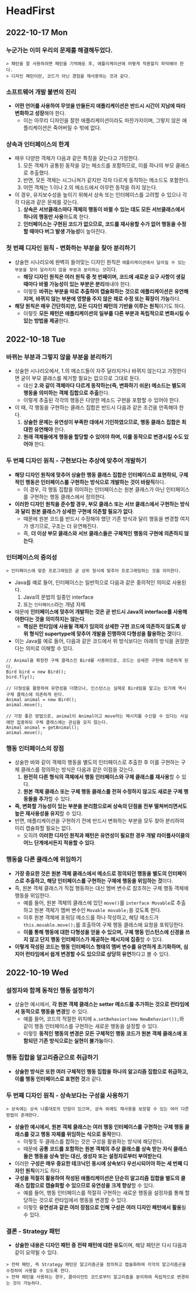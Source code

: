 # HeadFirst
## 2022-10-17 Mon

### 누군가는 이미 우리의 문제를 해결해두었다.
```
> 패턴을 잘 사용하려면 패턴을 기억해둔 후, 애플리케이션에 어떻게 적용할지 파악해야 한다.
> 디자인 패턴이란, 코드가 아닌 경험을 재사용하는 것과 같다.
```

### 소프트웨어 개발 불변의 진리
* **어떤 언어를 사용하여 무엇을 만들든지 애플리케이션은 반드시 시간이 지남에 따라 변화하고 성장**해야 한다.
  * 이는 아무리 디자인을 잘한 애플리케이션이라도 마찬가지이며, 그렇지 않은 애플리케이션은 죽어버릴 수 밖에 없다.

### 상속과 인터페이스의 한계
* 매우 다양한 객체가 다음과 같은 특징을 갖는다고 가정한다.
  1. 모든 객체가 공통된 동작을 갖는 메소드를 포함하므로, 이를 하나의 부모 클래스로 추출했다.
  2. 반면, 모든 객체는 시그니쳐가 같지만 각자 다르게 동작하는 메소드도 포함한다.
  3. 어떤 객체는 1.이나 2.의 메소드에서 아무런 동작을 하지 않는다.
* 이 경우, 유지보수성을 높이기 위해서 상속 또는 인터페이스를 고려할 수 있으나 각각 다음과 같은 문제를 갖는다.
  1. **상속은 서브클래스마다 객체의 행동이 바뀔 수 있는 데도 모든 서브클래스에서 하나의 행동만 사용**하도록 한다.
  2. **인터페이스는 구현된 코드가 없으므로, 코드를 재사용할 수가 없어 행동을 수정할 때마다 버그 발생 가능성**이 높아진다.

### 첫 번째 디자인 원칙 - 변화하는 부분을 찾아 분리하기
* 상술한 시나리오에 완벽히 들어맞는 디자인 원칙은 `애플리케이션에서 달라질 수 있는 부분을 찾아 달라지지 않을 부분과 분리하는 것`이다.
  * **해당 디자인 원칙은 여러 원칙 중 첫 번째이며, 코드에 새로운 요구 사항이 생길 때마다 바뀔 가능성이 있는 부분은 분리**해내야 한다.
  * 이렇듯 **바뀌는 부분을 따로 추출하여 캡슐화하는 것으로 애플리케이션은 유연해지며, 바뀌지 않는 부분에 영향을 주지 않은 채로 수정 또는 확장이 가능**하다.
* **해당 원칙은 매우 간단하지만, 모든 디자인 패턴의 기반을 이루는 원칙**이기도 하다.
  * 이렇듯 **모든 패턴은 애플리케이션의 일부를 다른 부분과 독립적으로 변화시킬 수 있는 방법을 제공**한다.

## 2022-10-18 Tue
### 바뀌는 부분과 그렇지 않을 부분을 분리하기
* 상술한 시나리오에서, 1.의 메소드들이 자주 달라지거나 바뀌지 않는다고 가정한다면 굳이 부모 클래스를 제거할 필요는 없으므로 그대로 둔다.
  * 대신 **2.와 같이 객체마다 다르게 동작하는(즉, 변화하기 쉬운) 메소드는 별도의 행동을 의미하는 객체 집합으로 추출**한다.
  * 이렇게 추출된 각각의 행동은 다양한 메소드 구현을 포함할 수 있어야 한다.
* 이 때, 각 행동을 구현하는 클래스 집합은 반드시 다음과 같은 조건을 만족해야 한다.
  1. **상술한 문제는 유연성이 부족한 데에서 기인하였으므로, 행동 클래스 집합은 최대한 유연해야** 한다.
  2. **원래 객체들에게 행동을 할당할 수 있어야 하며, 이를 동작으로 변경시킬 수도 있어야** 한다.

### 두 번째 디자인 원칙 - 구현보다는 추상에 맞추어 개발하기
* **해당 디자인 원칙에 맞추어 상술한 행동 클래스 집합은 인터페이스로 표현하되, 구체적인 행동은 인터페이스를 구현하는 방식으로 개발하는 것이 바람직**하다.
  * 이 경우, 각 행동 집합을 의미하는 인터페이스는 원본 클래스가 아닌 인터페이스를 구현하는 행동 클래스에서 정의한다.
* **이러한 디자인 원칙을 준수할 경우, 부모 클래스 또는 서브 클래스에서 구현하는 방식과 달리 원본 클래스가 상세한 구현에 의존할 필요가 없다**.
  * 때문에 원본 코드를 반드시 수정해야 했던 기존 방식과 달리 행동을 변경할 여지가 생기므로, 구조는 더 유연해진다.
  * 즉, **더 이상 부모 클래스와 서브 클래스들은 구체적인 행동의 구현에 의존하지 않는다**.

### 인터페이스의 중의성
```
> 인터페이스에 맞춘 프로그래밍은 곧 상위 형식에 맞추어 프로그래밍하는 것을 의미한다.
```
* Java를 예로 들어, 인터페이스는 일반적으로 다음과 같은 중의적인 의미로 사용된다.
  1. Java의 문법의 일종인 interface
  2. 또는 `인터페이스`라는 개념 자체
* 때문에 **인터페이스에 맞추어 개발하는 것은 곧 반드시 Java의 interface를 사용해야한다는 것을 의미하지는 않는다**.
  * **핵심은 런타임에 사용될 객체가 임의의 상세한 구현 코드에 의존하지 않도록 상위 형식인 supertype에 맞추어 개발을 진행하여 다형성을 활용하는 것**이다.
* 이는 Java를 예로 들어, 다음과 같은 코드에서 위 방식보다는 아래의 방식을 권장한다는 의미로 이해할 수 있다.
```
// Animal을 확장한 구체 클래스인 Bird를 사용하므로, 코드는 상세한 구현에 의존하게 된다.
Bird bird = new Bird();
bird.fly();

// 다형성을 활용하여 유연성을 더했으나, 인스턴스는 실제로 Bird임을 알고는 있기에 역시 구체 클래스에 의존하게 된다.
Animal animal = new Bird();
animal.move();

// 가장 좋은 방법으로, animal이 Animal이고 move라는 메시지를 수신할 수 있다는 사실에만 집중하되 구체 클래스에는 관심을 갖지 않는다.
Animal animal = getAnimal();
animal.move();
```

### 행동 인터페이스의 장점
* 상술한 바와 같이 객체의 행동을 별도의 인터페이스로 추출한 후 이를 구현하는 구체 클래스를 정의하는 방식은 다음과 같은 이점을 갖는다.
  1. **완전히 다른 형식의 객체에서 행동 인터페이스와 구체 클래스를 재사용**할 수 있다.
  2. **원본 객체 클래스 또는 구체 행동 클래스를 전혀 수정하지 않고도 새로운 구체 행동들을 추가**할 수 있다. 
* **즉, 변화할 가능성이 있는 부분을 분리함으로써 상속의 단점을 전부 떨쳐버리면서도 높은 재사용성을 유지**할 수 있다.
* 반면, 애플리케이션을 구현하기 전에 반드시 변화하는 부분을 모두 찾아 분리하여 미리 캡슐화할 필요는 없다.
  * 오히려 **이러한 디자인 원칙과 패턴은 유연성이 필요한 경우 개발 라이플사이클의 어느 단계에서든지 적용할 수 있다**.

### 행동을 다른 클래스에 위임하기
* **가장 중요한 것은 원본 객체 클래스에서 메소드로 정의되던 행동을 별도의 인터페이스로 추출하고, 해당 인터페이스를 구현하는 구체에 행동을 위임하는 것**이다.
* 즉, 원본 객체 클래스가 직접 행동하는 대신 멤버 변수로 참조하는 구체 행동 객체에 행동을 위임한다. 
  * 예를 들어, 원본 객체의 클래스에 있던 `move()`를 `interface Movable`로 추출하고 원본 객체가 멤버 변수인 `Movable movable;`을 갖도록 한다.
  * 이후 원본 객체에 포워딩 메소드를 하나 작성하고, 해당 메소드가 `this.movable.move();`를 호출하여 구체 행동 클래스에 요청을 포워딩한다.
  * **이를 통해 행동에 대한 다형성을 얻을 수 있으며, 구체 행동 인스턴스에 신경을 쓰지 않고 단지 행동 인터페이스가 제공하는 메시지에 집중**할 수 있다.
* **이렇게 작성된 코드는 행동 인터페이스 형태의 멤버 변수를 유연하게 초기화하며, 심지어 런타임에서 쉽게 변경할 수도 있으므로 상당히 유연**하다고 볼 수 있다.

## 2022-10-19 Wed
### 설정자와 함께 동적인 행동 설정하기
* 상술한 예시에서, **각 원본 객체 클래스는 setter 메소드를 추가하는 것으로 런타임에서 동적으로 행동을 변경**할 수 있다.
  * 예를 들어, 코드의 적절한 위치에 `a.setBehavior(new NewBehavior());`와 같이 행동 인터페이스를 구현하는 새로운 행동을 설정할 수 있다.
  * 이렇듯 **동적인 행동의 변경은 모든 구체적인 행동 코드가 원본 객체 클래스에 포함되던 기존 방식으로는 실현이 불가능**하다.

### 행동 집합을 알고리즘군으로 취급하기
* **상술한 방식은 또한 여러 구체적인 행동 집합을 하나의 알고리즘 집합으로 취급하고, 이를 행동 인터페이스로 표현한 것**과 같다.

### 두 번째 디자인 원칙 - 상속보다는 구성을 사용하기
```
> 상속에는 상속 나름대로의 단점이 있으며, 상속 외에도 재사용을 보장할 수 있는 여러 다른 방법이 존재한다.
```
* **상술한 예시에서, 원본 객체 클래스는 여러 행동 인터페이스를 구현하는 구체 행동 클래스를 갖고 행동 자체를 위임하는 식으로 동작**한다.
  * 이렇듯 두 클래스를 합하는 것은 구성을 활용하는 방식에 해당한다.
  * 때문에 **공통 코드를 포함하는 원본 객체의 추상 클래스를 상속 받는 자식 클래스들은 행동을 상속 받는 대신, 생성자 또는 설정자로부터 부여받는다**.
* 이러한 **구성은 매우 중요한 테크닉인 동시에 상속보다 우선시되어야 하는 세 번째 디자인 원칙**이기도 하다.
* **구성을 적절히 활용하여 작성된 애플리케이션은 단순히 알고리즘 집합을 별도의 클래스 집합으로 캡슐화할 수 있으므로 유연성을 크게 향상**할 수 있다.
  * 예를 들어, 행동 인터페이스를 적절히 구현하는 새로운 행동을 설정자를 통해 할당하는 것으로 런타임에서 행동을 변경할 수 있다.
  * 이렇듯 **유연성과 같은 여러 장점으로 인해 구성은 여러 디자인 패턴에서 활용**될 수 있다.

### 결론 - Strategy 패턴
* **상술한 내용은 디자인 패턴 중 전략 패턴에 대한 유도**이며, 해당 패턴은 다시 다음과 같이 요약될 수 있다.
```
> 전략 패턴, 즉 Strategy 패턴은 알고리즘군을 정의하고 캡슐화하여 각각의 알고리즘군을 수정하여 사용할 수 있도록 한다.
> 전략 패턴을 사용하는 경우, 클라이언트 코드로부터 알고리즘을 분리하여 독립적으로 변경하는 것이 가능하다.
```